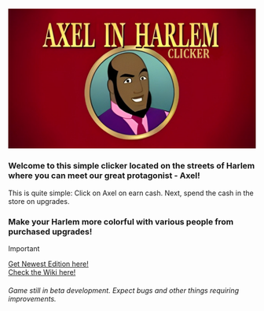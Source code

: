 ![#Axel in Harlem: Clicker](https://raw.githubusercontent.com/CornSeller69/Axel-in-Harlem-Clicker/refs/heads/main/Materials/menu.jpg)

<h3>Welcome to this simple clicker located on the streets of Harlem where you can meet our great protagonist - Axel!</h3>

This is quite simple: Click on Axel on earn cash.
Next, spend the cash in the store on upgrades.

<h3>Make your Harlem more colorful with various people from purchased upgrades!</h3>

>[!IMPORTANT]
>[Get Newest Edition here!](https://github.com/CornSeller69/Axel-in-Harlem-Clicker/releases/tag/v1.4-beta)<br>
>[Check the Wiki here!](https://github.com/CornSeller69/Axel-in-Harlem-Clicker/wiki)

<h6>Game still in beta development. Expect bugs and other things requiring improvements.</h6>
